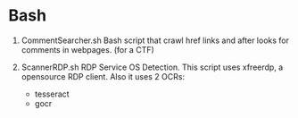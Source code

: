 # Bash

1) CommentSearcher.sh
Bash script that crawl href links and after looks for comments in webpages. (for a CTF)


2) ScannerRDP.sh
RDP Service OS Detection. This script uses xfreerdp, a opensource RDP client. Also it uses 2 OCRs:
	- tesseract
	- gocr
